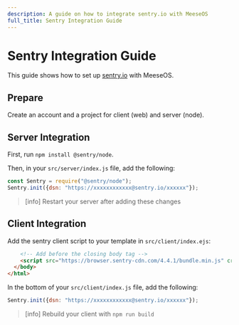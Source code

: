 ```yaml
---
description: A guide on how to integrate sentry.io with MeeseOS
full_title: Sentry Integration Guide
---
```


# Sentry Integration Guide

This guide shows how to set up [sentry.io](https://sentry.io/) with MeeseOS.

## Prepare

Create an account and a project for client (web) and server (node).

## Server Integration

First, run `npm install @sentry/node`.

Then, in your `src/server/index.js` file, add the following:

```javascript
const Sentry = require("@sentry/node");
Sentry.init({dsn: "https://xxxxxxxxxxxx@sentry.io/xxxxxx"});
```

> [info] Restart your server after adding these changes

## Client Integration

Add the sentry client script to your template in `src/client/index.ejs`:

```html
    <!-- Add before the closing body tag -->
    <script src="https://browser.sentry-cdn.com/4.4.1/bundle.min.js" crossorigin="anonymous"></script>
  </body>
</html>
```

In the bottom of your `src/client/index.js` file, add the following:

```javascript
Sentry.init({dsn: "https://xxxxxxxxxxxx@sentry.io/xxxxxx"});
```

> [info] Rebuild your client with `npm run build`
